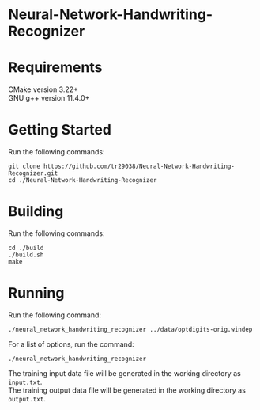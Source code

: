 # Neural-Network-Handwriting-Recognizer
# Requirements
CMake version 3.22+  
GNU g++ version 11.4.0+  

# Getting Started
Run the following commands:  
```
git clone https://github.com/tr29038/Neural-Network-Handwriting-Recognizer.git
cd ./Neural-Network-Handwriting-Recognizer
```

# Building
Run the following commands:  
```
cd ./build
./build.sh
make
```

# Running
Run the following command:  
```
./neural_network_handwriting_recognizer ../data/optdigits-orig.windep
```

For a list of options, run the command:  
```
./neural_network_handwriting_recognizer
```
The training input data file will be generated in the working directory as `input.txt`.  
The training output data file will be generated in the working directory as `output.txt`.  
